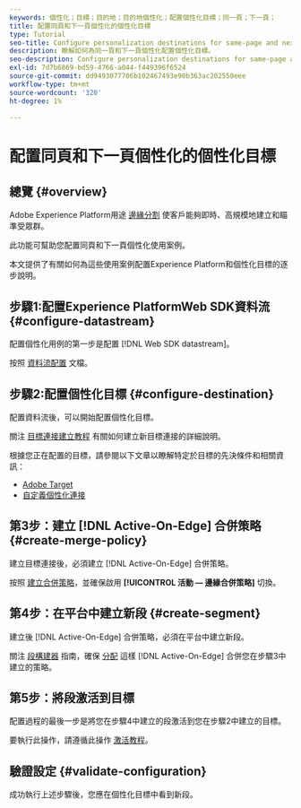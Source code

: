 ```yaml
---
keywords: 個性化；目標；目的地；目的地個性化；配置個性化目標；同一頁；下一頁；
title: 配置同頁和下一頁個性化的個性化目標
type: Tutorial
seo-title: Configure personalization destinations for same-page and next-page personalization.
description: 瞭解如何為同一頁和下一頁個性化配置個性化目標。
seo-description: Configure personalization destinations for same-page and next-page personalization.
exl-id: 7d7b6869-bd59-4766-a044-f449396f6524
source-git-commit: dd9493077706b102467493e90b363ac202550eee
workflow-type: tm+mt
source-wordcount: '320'
ht-degree: 1%

---
```


# 配置同頁和下一頁個性化的個性化目標

## 總覽 {#overview}

Adobe Experience Platform用途 [邊緣分割](../../segmentation/ui/edge-segmentation.md) 使客戶能夠即時、高規模地建立和瞄準受眾群。

此功能可幫助您配置同頁和下一頁個性化使用案例。

本文提供了有關如何為這些使用案例配置Experience Platform和個性化目標的逐步說明。

## 步驟1:配置Experience PlatformWeb SDK資料流 {#configure-datastream}

配置個性化用例的第一步是配置 [!DNL Web SDK datastream]。

按照 [資料流配置](../../edge/fundamentals/datastreams.md) 文檔。

## 步驟2:配置個性化目標 {#configure-destination}

配置資料流後，可以開始配置個性化目標。

關注 [目標連接建立教程](../ui/connect-destination.md) 有關如何建立新目標連接的詳細說明。

根據您正在配置的目標，請參閱以下文章以瞭解特定於目標的先決條件和相關資訊：

* [Adobe Target](../catalog/personalization/adobe-target-connection.md)
* [自定義個性化連接](../catalog/personalization/custom-personalization.md)

## 第3步：建立 [!DNL Active-On-Edge] 合併策略 {#create-merge-policy}

建立目標連接後，必須建立 [!DNL Active-On-Edge] 合併策略。

按照 [建立合併策略](../../profile/merge-policies/ui-guide.md#create-a-merge-policy)，並確保啟用 **[!UICONTROL 活動 — 邊緣合併策略]** 切換。

## 第4步：在平台中建立新段 {#create-segment}

建立後 [!DNL Active-On-Edge] 合併策略，必須在平台中建立新段。

關注 [段構建器](../../segmentation/ui/segment-builder.md) 指南，確保 [分配](../../segmentation/ui/segment-builder.md#merge-policies) 這樣 [!DNL Active-On-Edge] 合併您在步驟3中建立的策略。

## 第5步：將段激活到目標

配置過程的最後一步是將您在步驟4中建立的段激活到您在步驟2中建立的目標。

要執行此操作，請遵循此操作 [激活教程](../ui/activate-profile-request-destinations.md)。

## 驗證設定 {#validate-configuration}

成功執行上述步驟後，您應在個性化目標中看到新段。
